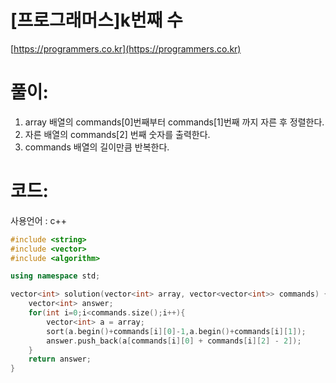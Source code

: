 # [프로그래머스]k번째 수

[https://programmers.co.kr](https://programmers.co.kr)

# **풀이:**
1. array 배열의 commands[0]번째부터 commands[1]번째 까지 자른 후 정렬한다.
2. 자른 배열의 commands[2] 번째 숫자를 출력한다.
3. commands 배열의 길이만큼 반복한다.

# **코드:**
사용언어 : c++
```c++
#include <string>
#include <vector>
#include <algorithm>

using namespace std;

vector<int> solution(vector<int> array, vector<vector<int>> commands) {
    vector<int> answer;
    for(int i=0;i<commands.size();i++){
        vector<int> a = array;
        sort(a.begin()+commands[i][0]-1,a.begin()+commands[i][1]);
        answer.push_back(a[commands[i][0] + commands[i][2] - 2]);    
    }
    return answer;
}
```

